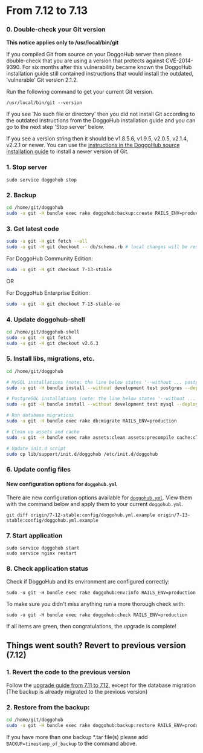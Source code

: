 # From 7.12 to 7.13

### 0. Double-check your Git version

**This notice applies only to /usr/local/bin/git**

If you compiled Git from source on your DoggoHub server then please double-check
that you are using a version that protects against CVE-2014-9390. For six
months after this vulnerability became known the DoggoHub installation guide
still contained instructions that would install the outdated, 'vulnerable' Git
version 2.1.2.

Run the following command to get your current Git version.

```
/usr/local/bin/git --version
```

If you see 'No such file or directory' then you did not install Git according
to the outdated instructions from the DoggoHub installation guide and you can go
to the next step 'Stop server' below.

If you see a version string then it should be v1.8.5.6, v1.9.5, v2.0.5, v2.1.4,
v2.2.1 or newer. You can use the [instructions in the DoggoHub source
installation
guide](https://doggohub.com/doggohub-org/doggohub-ce/blob/master/doc/install/installation.md#1-packages-dependencies)
to install a newer version of Git.

### 1. Stop server

    sudo service doggohub stop

### 2. Backup

```bash
cd /home/git/doggohub
sudo -u git -H bundle exec rake doggohub:backup:create RAILS_ENV=production
```

### 3. Get latest code

```bash
sudo -u git -H git fetch --all
sudo -u git -H git checkout -- db/schema.rb # local changes will be restored automatically
```

For DoggoHub Community Edition:

```bash
sudo -u git -H git checkout 7-13-stable
```

OR

For DoggoHub Enterprise Edition:

```bash
sudo -u git -H git checkout 7-13-stable-ee
```

### 4. Update doggohub-shell

```bash
cd /home/git/doggohub-shell
sudo -u git -H git fetch
sudo -u git -H git checkout v2.6.3
```

### 5. Install libs, migrations, etc.

```bash
cd /home/git/doggohub

# MySQL installations (note: the line below states '--without ... postgres')
sudo -u git -H bundle install --without development test postgres --deployment

# PostgreSQL installations (note: the line below states '--without ... mysql')
sudo -u git -H bundle install --without development test mysql --deployment

# Run database migrations
sudo -u git -H bundle exec rake db:migrate RAILS_ENV=production

# Clean up assets and cache
sudo -u git -H bundle exec rake assets:clean assets:precompile cache:clear RAILS_ENV=production

# Update init.d script
sudo cp lib/support/init.d/doggohub /etc/init.d/doggohub
```

### 6. Update config files

#### New configuration options for `doggohub.yml`

There are new configuration options available for [`doggohub.yml`](config/doggohub.yml.example). View them with the command below and apply them to your current `doggohub.yml`.

```
git diff origin/7-12-stable:config/doggohub.yml.example origin/7-13-stable:config/doggohub.yml.example
``````

### 7. Start application

    sudo service doggohub start
    sudo service nginx restart

### 8. Check application status

Check if DoggoHub and its environment are configured correctly:

    sudo -u git -H bundle exec rake doggohub:env:info RAILS_ENV=production

To make sure you didn't miss anything run a more thorough check with:

    sudo -u git -H bundle exec rake doggohub:check RAILS_ENV=production

If all items are green, then congratulations, the upgrade is complete!

## Things went south? Revert to previous version (7.12)

### 1. Revert the code to the previous version
Follow the [upgrade guide from 7.11 to 7.12](7.11-to-7.12.md), except for the database migration
(The backup is already migrated to the previous version)

### 2. Restore from the backup:

```bash
cd /home/git/doggohub
sudo -u git -H bundle exec rake doggohub:backup:restore RAILS_ENV=production
```
If you have more than one backup *.tar file(s) please add `BACKUP=timestamp_of_backup` to the command above.
